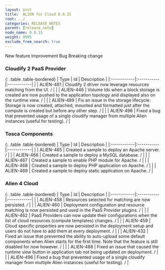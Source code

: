 ```yaml
---
layout: post
title:  ALIEN for Cloud 0.0.15
root: ../
categories: RELEASE_NOTES
parent: [release_note]
node_name: 0.0.15
weight: 9995
exclude_from_search: true
---
```





<i class="fa fa-plus text-success"></i> New feature <i class="fa fa-level-up text-primary"></i> Improvement  <i class="fa fa-bug text-danger"></i> Bug <i class="fa fa-exclamation-triangle text-warning"></i> Breaking change


### Cloudify 2 PaaS Provider



  {: .table .table-bordered}
  | Type        | Id         | Description |
  |:------------|:-----------|:------------|
    |  <i class="fa fa-plus text-success"></i> | ALIEN-461 | Cloudify 2 driver now leverage resources matching from the UI. /  |
      |  <i class="fa fa-level-up text-primary"></i> | ALIEN-446 | Volume Ids when a block storage is created are now pushed to the application topology and displayed also on the runtime view. /  |
      |  <i class="fa fa-bug text-danger"></i> | ALIEN-489 | Fix an issue in the storage lifecycle: Storage is now created, attached, mounted and formatted just after the compute is created but before any other step. /  |
    |  <i class="fa fa-bug text-danger"></i> | ALIEN-496 | Fixed a bug that prevented usage of a single cloudify manager from multiple Alien instances (useful for testing). /  |
  


### Tosca Components



  {: .table .table-bordered}
  | Type        | Id         | Description |
  |:------------|:-----------|:------------|
    |  <i class="fa fa-plus text-success"></i> | ALIEN-465 | Created a sample to deploy an Apache server. /  |
    |  <i class="fa fa-plus text-success"></i> | ALIEN-466 | Created a sample to deploy a MySQL database. /  |
    |  <i class="fa fa-plus text-success"></i> | ALIEN-467 | Created a sample to enable PHP module for Apache. /  |
    |  <i class="fa fa-plus text-success"></i> | ALIEN-468 | Created a sample to deploy PHP application on Apache. /  |
    |  <i class="fa fa-plus text-success"></i> | ALIEN-469 | Created a sample to deploy static application on Apache. /  |
      


### Alien 4 Cloud



  {: .table .table-bordered}
  | Type        | Id         | Description |
  |:------------|:-----------|:------------|
    |  <i class="fa fa-plus text-success"></i> | ALIEN-458 | Resources selected for matching are now persisted. /  |
    |  <i class="fa fa-plus text-success"></i> | ALIEN-460 | Deployment configuration and resource matching is now persisted and used in the PaaS Provider plugins. /  |
    |  <i class="fa fa-plus text-success"></i> | ALIEN-462 | PaaS Providers can now update their configurations when the list of cloud resources (compute templates) changes. /  |
      |  <i class="fa fa-level-up text-primary"></i> | ALIEN-459 | Cloud specific properties are now persisted in the deployment setup and users do not have to add them at every deployment. /  |
      |  <i class="fa fa-bug text-danger"></i> | ALIEN-432 | Fixed an issue that prevented the ability to auto-upload some default components when Alien starts for the first time. Note that the feature is still disabled for now however. /  |
    |  <i class="fa fa-bug text-danger"></i> | ALIEN-488 | Fixed an issue that caused the runtime view button in application tab not being updated on deployment. /  |
    |  <i class="fa fa-bug text-danger"></i> | ALIEN-496 | Fixed a bug that prevented usage of a single cloudify manager from multiple Alien instances (useful for testing). /  |
  

